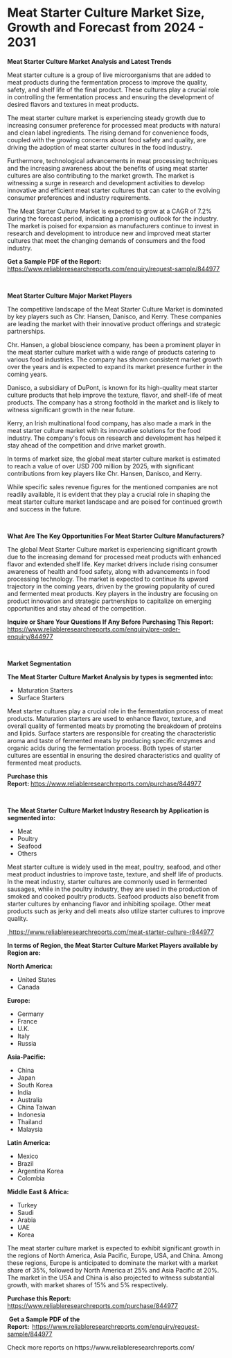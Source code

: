 <p><h1>Meat Starter Culture Market Size, Growth and Forecast from 2024 - 2031</h1></p><p><strong>Meat Starter Culture Market Analysis and Latest Trends</strong></p>
<p><p>Meat starter culture is a group of live microorganisms that are added to meat products during the fermentation process to improve the quality, safety, and shelf life of the final product. These cultures play a crucial role in controlling the fermentation process and ensuring the development of desired flavors and textures in meat products.</p><p>The meat starter culture market is experiencing steady growth due to increasing consumer preference for processed meat products with natural and clean label ingredients. The rising demand for convenience foods, coupled with the growing concerns about food safety and quality, are driving the adoption of meat starter cultures in the food industry.</p><p>Furthermore, technological advancements in meat processing techniques and the increasing awareness about the benefits of using meat starter cultures are also contributing to the market growth. The market is witnessing a surge in research and development activities to develop innovative and efficient meat starter cultures that can cater to the evolving consumer preferences and industry requirements.</p><p>The Meat Starter Culture Market is expected to grow at a CAGR of 7.2% during the forecast period, indicating a promising outlook for the industry. The market is poised for expansion as manufacturers continue to invest in research and development to introduce new and improved meat starter cultures that meet the changing demands of consumers and the food industry.</p></p>
<p><strong>Get a Sample PDF of the Report:&nbsp;</strong> <a href="https://www.reliableresearchreports.com/enquiry/request-sample/844977">https://www.reliableresearchreports.com/enquiry/request-sample/844977</a></p>
<p>&nbsp;</p>
<p><strong>Meat Starter Culture Major Market Players</strong></p>
<p><p>The competitive landscape of the Meat Starter Culture Market is dominated by key players such as Chr. Hansen, Danisco, and Kerry. These companies are leading the market with their innovative product offerings and strategic partnerships.</p><p>Chr. Hansen, a global bioscience company, has been a prominent player in the meat starter culture market with a wide range of products catering to various food industries. The company has shown consistent market growth over the years and is expected to expand its market presence further in the coming years.</p><p>Danisco, a subsidiary of DuPont, is known for its high-quality meat starter culture products that help improve the texture, flavor, and shelf-life of meat products. The company has a strong foothold in the market and is likely to witness significant growth in the near future.</p><p>Kerry, an Irish multinational food company, has also made a mark in the meat starter culture market with its innovative solutions for the food industry. The company's focus on research and development has helped it stay ahead of the competition and drive market growth.</p><p>In terms of market size, the global meat starter culture market is estimated to reach a value of over USD 700 million by 2025, with significant contributions from key players like Chr. Hansen, Danisco, and Kerry.</p><p>While specific sales revenue figures for the mentioned companies are not readily available, it is evident that they play a crucial role in shaping the meat starter culture market landscape and are poised for continued growth and success in the future.</p></p>
<p>&nbsp;</p>
<p><strong>What Are The Key Opportunities For Meat Starter Culture Manufacturers?</strong></p>
<p><p>The global Meat Starter Culture market is experiencing significant growth due to the increasing demand for processed meat products with enhanced flavor and extended shelf life. Key market drivers include rising consumer awareness of health and food safety, along with advancements in food processing technology. The market is expected to continue its upward trajectory in the coming years, driven by the growing popularity of cured and fermented meat products. Key players in the industry are focusing on product innovation and strategic partnerships to capitalize on emerging opportunities and stay ahead of the competition.</p></p>
<p><strong>Inquire or Share Your Questions If Any Before Purchasing This Report:</strong> <a href="https://www.reliableresearchreports.com/enquiry/pre-order-enquiry/844977">https://www.reliableresearchreports.com/enquiry/pre-order-enquiry/844977</a></p>
<p>&nbsp;</p>
<p><strong>Market Segmentation</strong></p>
<p><strong>The Meat Starter Culture Market Analysis by types is segmented into:</strong></p>
<p><ul><li>Maturation Starters</li><li>Surface Starters</li></ul></p>
<p><p>Meat starter cultures play a crucial role in the fermentation process of meat products. Maturation starters are used to enhance flavor, texture, and overall quality of fermented meats by promoting the breakdown of proteins and lipids. Surface starters are responsible for creating the characteristic aroma and taste of fermented meats by producing specific enzymes and organic acids during the fermentation process. Both types of starter cultures are essential in ensuring the desired characteristics and quality of fermented meat products.</p></p>
<p><strong>Purchase this Report:&nbsp;</strong><a href="https://www.reliableresearchreports.com/purchase/844977">https://www.reliableresearchreports.com/purchase/844977</a></p>
<p>&nbsp;</p>
<p><strong>The Meat Starter Culture Market Industry Research by Application is segmented into:</strong></p>
<p><ul><li>Meat</li><li>Poultry</li><li>Seafood</li><li>Others</li></ul></p>
<p><p>Meat starter culture is widely used in the meat, poultry, seafood, and other meat product industries to improve taste, texture, and shelf life of products. In the meat industry, starter cultures are commonly used in fermented sausages, while in the poultry industry, they are used in the production of smoked and cooked poultry products. Seafood products also benefit from starter cultures by enhancing flavor and inhibiting spoilage. Other meat products such as jerky and deli meats also utilize starter cultures to improve quality.</p></p>
<p><a href="https://www.reliableresearchreports.com/meat-starter-culture-r844977">&nbsp;https://www.reliableresearchreports.com/meat-starter-culture-r844977</a></p>
<p><strong>In terms of Region, the Meat Starter Culture Market Players available by Region are:</strong></p>
<p>
    <p> <strong> North America: </strong>
        <ul>
            <li>United States</li>
            <li>Canada</li>
        </ul>
        </p> 
    <p> <strong> Europe: </strong>
        <ul>
            <li>Germany</li>
            <li>France</li>
            <li>U.K.</li>
            <li>Italy</li>
            <li>Russia</li>
        </ul>
        </p> 
    <p> <strong> Asia-Pacific: </strong>
        <ul>
            <li>China</li>
            <li>Japan</li>
            <li>South Korea</li>
            <li>India</li>
            <li>Australia</li>
            <li>China Taiwan</li>
            <li>Indonesia</li>
            <li>Thailand</li>
            <li>Malaysia</li>
        </ul>
        </p> 
    <p> <strong> Latin America: </strong>
        <ul>
            <li>Mexico</li>
            <li>Brazil</li>
            <li>Argentina Korea</li>
            <li>Colombia</li>
        </ul>
        </p> 
    <p> <strong> Middle East & Africa: </strong>
        <ul>
            <li>Turkey</li>
            <li>Saudi</li>
            <li>Arabia</li>
            <li>UAE</li>
            <li>Korea</li>
        </ul>
    </p>
    </p>
<p><p>The meat starter culture market is expected to exhibit significant growth in the regions of North America, Asia Pacific, Europe, USA, and China. Among these regions, Europe is anticipated to dominate the market with a market share of 35%, followed by North America at 25% and Asia Pacific at 20%. The market in the USA and China is also projected to witness substantial growth, with market shares of 15% and 5% respectively.</p></p>
<p><strong>Purchase this Report: </strong><a href="https://www.reliableresearchreports.com/purchase/844977">https://www.reliableresearchreports.com/purchase/844977</a></p>
<p>&nbsp;<strong>Get a Sample PDF of the Report:&nbsp;&nbsp;</strong><a href="https://www.reliableresearchreports.com/enquiry/request-sample/844977">https://www.reliableresearchreports.com/enquiry/request-sample/844977</a></p>
<p><strong></strong></p>
<p>Check more reports on https://www.reliableresearchreports.com/</p>